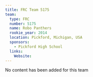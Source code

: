 ```yaml
---
title: FRC Team 5175
team:
  type: FRC
  number: 5175
  name: Robo Panthers
  rookie_year: 2014
  location: Pickford, Michigan, USA
  sponsors:
    - Pickford High School
  links:
    Website: 
---
```

No content has been added for this team